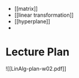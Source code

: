 
- [[matrix]]
- [[linear transformation]]
- [[hyperplane]]
- 


# Lecture Plan

![[LinAlg-plan-w02.pdf]]